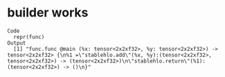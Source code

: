 # builder works

    Code
      repr(func)
    Output
      [1] "func.func @main (%x: tensor<2x2xf32>, %y: tensor<2x2xf32>) -> tensor<2x2xf32> {\n%1 =\"stablehlo.add\"(%x, %y):(tensor<2x2xf32>, tensor<2x2xf32>) -> (tensor<2x2xf32>)\n\"stablehlo.return\"(%1):(tensor<2x2xf32>) -> ()\n}"

